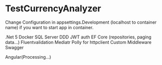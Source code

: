 # TestCurrencyAnalyzer

Change Configuration in appsettings.Development (localhost to container name) if you want to start app in container.


.Net 5
Docker
SQL Server
DDD
JWT auth
EF Core (repositories, paging data...)
Fluentvalidation
Mediatr
Polly for httpclient
Custom Middleware
Swagger

Angular(Processing...)
